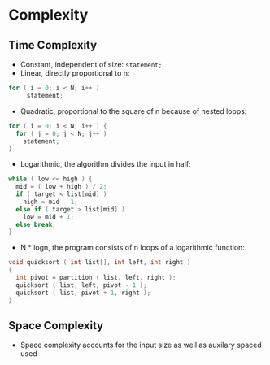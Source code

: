 Complexity
==========

## Time Complexity
* Constant, independent of size:
```statement;```
* Linear, directly proportional to n:
```C
for ( i = 0; i < N; i++ )
     statement;
```
* Quadratic, proportional to the square of n because of nested loops:
```C
for ( i = 0; i < N; i++ ) {
  for ( j = 0; j < N; j++ )
    statement;
}
```
* Logarithmic, the algorithm divides the input in half:
```C
while ( low <= high ) {
  mid = ( low + high ) / 2;
  if ( target < list[mid] )
    high = mid - 1;
  else if ( target > list[mid] )
    low = mid + 1;
  else break;
}
```
* N * logn, the program consists of n loops of a logarithmic function:
```C
void quicksort ( int list[], int left, int right )
{
  int pivot = partition ( list, left, right );
  quicksort ( list, left, pivot - 1 );
  quicksort ( list, pivot + 1, right );
}
```

## Space Complexity
* Space complexity accounts for the input size as well as auxilary spaced used